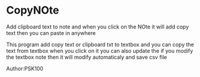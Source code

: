 # CopyNOte

Add clipboard text to note and when you click on the NOte it will add copy text then you can paste in anywhere

This program add copy text or clipboard txt to textbox and  you can copy the text from  textbox when you click on it
you can also update the if you modify the textbox note then it will modify automaticaly and save csv file

Author:PSK100
